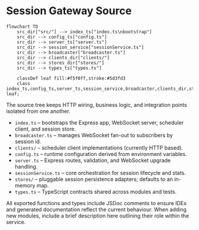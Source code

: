 # Session Gateway Source

```mermaid
flowchart TD
    src_dir["src/"] --> index_ts["index.ts\nbootstrap"]
    src_dir --> config_ts["config.ts"]
    src_dir --> server_ts["server.ts"]
    src_dir --> session_service["sessionService.ts"]
    src_dir --> broadcaster["broadcaster.ts"]
    src_dir --> clients_dir["clients/"]
    src_dir --> stores_dir["stores/"]
    src_dir --> types_ts["types.ts"]

    classDef leaf fill:#f5f0ff,stroke:#5d3fd3
    class index_ts,config_ts,server_ts,session_service,broadcaster,clients_dir,stores_dir,types_ts leaf;
```

The source tree keeps HTTP wiring, business logic, and integration points isolated from one another.

* `index.ts` – bootstraps the Express app, WebSocket server, scheduler client, and session store.
* `broadcaster.ts` – manages WebSocket fan-out to subscribers by session id.
* `clients/` – scheduler client implementations (currently HTTP based).
* `config.ts` – runtime configuration derived from environment variables.
* `server.ts` – Express routes, validation, and WebSocket upgrade handling.
* `sessionService.ts` – core orchestration for session lifecycle and stats.
* `stores/` – pluggable session persistence adapters; defaults to an in-memory map.
* `types.ts` – TypeScript contracts shared across modules and tests.

All exported functions and types include JSDoc comments to ensure IDEs and generated documentation reflect the current behaviour. When adding new modules, include a brief description here outlining their role within the service.
